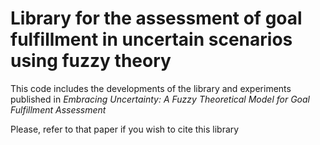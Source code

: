 # Library for the assessment of goal fulfillment in uncertain scenarios using fuzzy theory

This code includes the developments of the library and experiments published in *Embracing Uncertainty: A Fuzzy Theoretical Model for Goal Fulfillment Assessment*

Please, refer to that paper if you wish to cite this library
